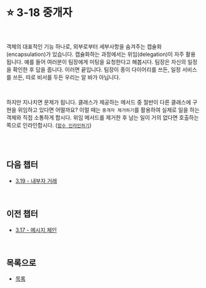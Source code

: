 # :star: 3-18 중개자

<br>

객체의 대표적인 기능 하나로, 외부로부터 세부사항을 숨겨주는 캡슐화(encapsulation)가 있습니다. 캡슐화하는 과정에서는 위임(delegation)이 자주 활용됩니다. 예를 들어 여러분이 팀장에게 미팅을 요청한다고 해봅시다. 팀장은 자신의 일정을 확인한 후 답을 줍니다. 이러면 끝입니다. 팀장이 종이 다이어리를 쓰든, 일정 서비스를 쓰든, 따로 비서를 두든 우리는 알 바가 아닙니다.

<br>

하지만 지나치면 문제가 됩니다. 클래스가 제공하는 메서드 중 절반이 다른 클래스에 구현을 위임하고 있다면 어떨까요? 이럴 때는 `중개자 제거하기`를 활용하여 실제로 일을 하는 객체와 직접 소통하게 합시다. 위임 메서드를 제거한 후 남는 일이 거의 없다면 호출하는 쪽으로 인라인합시다. ([`함수 인라인하기`](https://github.com/Esoolgnah/Summary_of_Refactoring_2nd_Edition/blob/main/Notes/06_기본적인_리팩터링/06_02_함수_인라인하기.md))

<br>

<br>

## 다음 챕터

- [3.19 - 내부자 거래](https://github.com/Esoolgnah/Summary_of_Refactoring_2nd_Edition/blob/main/Notes/03_코드에서_나는_악취/03_19_내부자_거래.md)

<br>

## 이전 챕터

- [3.17 - 메시지 체인](https://github.com/Esoolgnah/Summary_of_Refactoring_2nd_Edition/blob/main/Notes/03_코드에서_나는_악취/03_17_메시지_체인.md)

<br>

## 목록으로

- [목록](https://github.com/Esoolgnah/Summary_of_Refactoring_2nd_Edition/blob/main/Notes/03_코드에서_나는_악취/03_00_코드에서_나는_악취.md)
